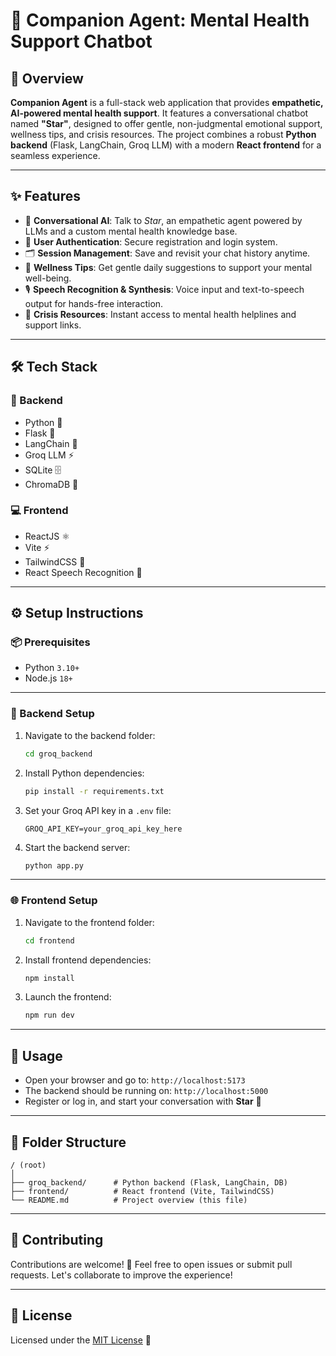 # 🌟 Companion Agent: Mental Health Support Chatbot

## 🧠 Overview

**Companion Agent** is a full-stack web application that provides **empathetic, AI-powered mental health support**. It features a conversational chatbot named **"Star"**, designed to offer gentle, non-judgmental emotional support, wellness tips, and crisis resources. The project combines a robust **Python backend** (Flask, LangChain, Groq LLM) with a modern **React frontend** for a seamless experience.

---

## ✨ Features

* 💬 **Conversational AI**: Talk to *Star*, an empathetic agent powered by LLMs and a custom mental health knowledge base.
* 🔐 **User Authentication**: Secure registration and login system.
* 🗂️ **Session Management**: Save and revisit your chat history anytime.
* 🌿 **Wellness Tips**: Get gentle daily suggestions to support your mental well-being.
* 🎙️ **Speech Recognition & Synthesis**: Voice input and text-to-speech output for hands-free interaction.
* 🚨 **Crisis Resources**: Instant access to mental health helplines and support links.

---

## 🛠️ Tech Stack
### 🔧 Backend

* Python 🐍
* Flask 🏺
* LangChain 🧩
* Groq LLM ⚡
* SQLite 🗄️
* ChromaDB 🧠

### 💻 Frontend

* ReactJS ⚛️
* Vite ⚡
* TailwindCSS 🎨
* React Speech Recognition 🎤

---

## ⚙️ Setup Instructions

### 📦 Prerequisites

* Python `3.10+`
* Node.js `18+`

---

### 🚀 Backend Setup

1. Navigate to the backend folder:

   ```bash
   cd groq_backend
   ```
2. Install Python dependencies:

   ```bash
   pip install -r requirements.txt
   ```
3. Set your Groq API key in a `.env` file:

   ```env
   GROQ_API_KEY=your_groq_api_key_here
   ```
4. Start the backend server:

   ```bash
   python app.py
   ```

---

### 🌐 Frontend Setup

1. Navigate to the frontend folder:

   ```bash
   cd frontend
   ```
2. Install frontend dependencies:

   ```bash
   npm install
   ```
3. Launch the frontend:

   ```bash
   npm run dev
   ```

---

## 🧪 Usage

* Open your browser and go to: `http://localhost:5173`
* The backend should be running on: `http://localhost:5000`
* Register or log in, and start your conversation with **Star** 🌟

---

## 📁 Folder Structure

```
/ (root)
│
├── groq_backend/      # Python backend (Flask, LangChain, DB)
├── frontend/          # React frontend (Vite, TailwindCSS)
└── README.md          # Project overview (this file)
```

---

## 🤝 Contributing

Contributions are welcome! 🎉
Feel free to open issues or submit pull requests. Let's collaborate to improve the experience!

---

## 📄 License

Licensed under the [MIT License](LICENSE) 📘